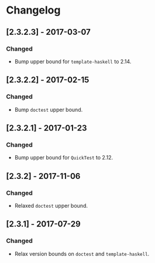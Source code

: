 # Changelog

## [2.3.2.3] - 2017-03-07

### Changed

- Bump upper bound for `template-haskell` to 2.14.

## [2.3.2.2] - 2017-02-15

### Changed

- Bump `doctest` upper bound.

## [2.3.2.1] - 2017-01-23

### Changed

- Bump upper bound for `QuickTest` to 2.12.

## [2.3.2] - 2017-11-06

### Changed

- Relaxed `doctest` upper bound.

## [2.3.1] - 2017-07-29

### Changed

- Relax version bounds on `doctest` and `template-haskell`.
